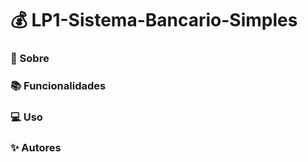 # :moneybag: LP1-Sistema-Bancario-Simples
### :mag_right: Sobre
### :books: Funcionalidades
### :computer: Uso
### :sparkles: Autores